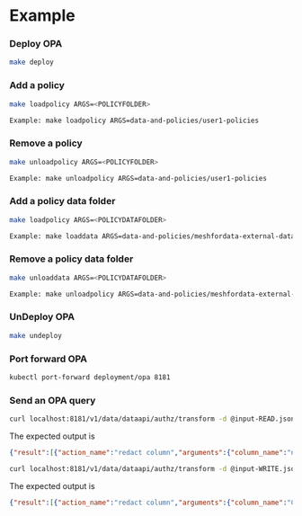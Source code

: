 # Example

### Deploy OPA
```bash
make deploy 
```

### Add a policy
```bash
make loadpolicy ARGS=<POLICYFOLDER>

Example: make loadpolicy ARGS=data-and-policies/user1-policies
```

### Remove a policy
```bash
make unloadpolicy ARGS=<POLICYFOLDER>

Example: make unloadpolicy ARGS=data-and-policies/user1-policies
```

### Add a policy data folder
```bash
make loadpolicy ARGS=<POLICYDATAFOLDER>

Example: make loaddata ARGS=data-and-policies/meshfordata-external-data
```

### Remove a policy data folder
```bash
make unloaddata ARGS=<POLICYDATAFOLDER>

Example: make unloadpolicy ARGS=data-and-policies/meshfordata-external-data
```

### UnDeploy OPA
```bash
make undeploy 
```

### Port forward OPA

```bash
kubectl port-forward deployment/opa 8181
```

### Send an OPA query

```bash
curl localhost:8181/v1/data/dataapi/authz/transform -d @input-READ.json -H 'Content-Type: application/json'
```

The expected output is
```json
{"result":[{"action_name":"redact column","arguments":{"column_name":"nameDest::6"},"description":"Single column is obfuscated with XXX instead of values","used_policy":{"description":"test for transactions dataset that redacts some columns by name"}},{"action_name":"redact column","arguments":{"column_name":"nameOrig::3"},"description":"Single column is obfuscated with XXX instead of values","used_policy":{"description":"test for transactions dataset that redacts some columns by name"}}]}
```

```bash
curl localhost:8181/v1/data/dataapi/authz/transform -d @input-WRITE.json -H 'Content-Type: application/json'
```

The expected output is
```json
{"result":[{"action_name":"redact column","arguments":{"column_name":"CUSTOMER_ID"},"description":"Single column is obfuscated with XXX instead of values","used_policy":{"description":"Columns with Confidential tag to be redacted before read action"}}]}
```
